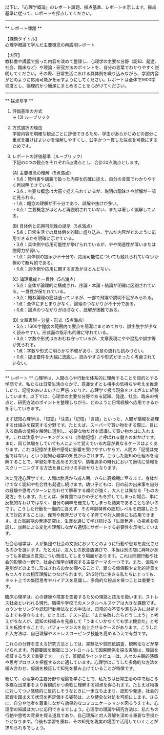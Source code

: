 以下に、「心理学概論」のレポート課題、採点基準、レポートを示します。採点基準に従って、レポートを採点してください。

---------------------------------------
** レポート課題 **

【課題タイトル】  
心理学概論で学んだ主要概念の再説明レポート

【内容】  
教科書や講義で扱った内容を改めて整理し、心理学の主要な分野（認知、発達、社会、臨床など）や理論・研究方法のポイントを、自分の言葉でわかりやすく説明してください。その際、日常生活における具体例を織り込みながら、学習内容がどのように応用可能かを示すようにしてください。レポートは全体で1600字程度とし、論理的かつ簡潔にまとめることを心がけてください。

---------------------------------------
** 採点基準 **

1. 評価基準の方式  
   → (3) ルーブリック

2. 方式選択の理由  
   学習内容を明確な観点ごとに評価できるため、学生があらかじめどの部分に重点を置けばよいかを理解しやすくし、公平かつ一貫した採点を可能にするためです。

3. レポートの評価基準（ルーブリック）  
   下記の4つの観点をそれぞれ5点満点とし、合計20点満点とします。

   (A) 主要概念の理解（5点満点）  
      ・5点：教科書や講義で扱った内容を的確に捉え、自分の言葉でわかりやすく再説明できている。  
      ・3点：主要な概念は大筋で捉えられているが、説明の曖昧さや誤解が一部に見られる。  
      ・1点：概念の理解が不十分であり、誤解や抜けが多い。  
      ・0点：主要概念がほとんど再説明されていない、または著しく誤解している。  

   (B) 具体例と応用可能性の提示（5点満点）  
      ・5点：日常生活での具体例を的確に盛り込み、学んだ内容がどのように応用できるかを明確に示せている。  
      ・3点：具体例や応用可能性が挙げられているが、やや関連性が薄いまたは説得力が弱い。  
      ・1点：具体例の提示が不十分で、応用可能性についても触れられていないか極めて断片的である。  
      ・0点：具体例や応用に関する言及がほとんどない。  

   (C) 論理構成と一貫性（5点満点）  
      ・5点：全体が論理的に構成され、序論・本論・結論が明確に区別されている。一貫性が保たれている。  
      ・3点：概ね論理の筋は通っているが、一部で飛躍や説明不足がみられる。  
      ・1点：全体にまとまりがなく、論理のつながりが不十分である。  
      ・0点：論点のつながりがほぼなく、読解が困難である。  

   (D) 文章表現・分量・形式（5点満点）  
      ・5点：1600字程度の範囲内で要点を簡潔にまとめており、誤字脱字が少なく読みやすい。形式面の指示も的確に守れている。  
      ・3点：字数や形式はおおむね守っているが、文章表現にやや混乱や誤字等が見られる。  
      ・1点：字数や形式に明らかな不備があり、文章の流れも読みづらい。  
      ・0点：提出要件を大幅に逸脱し、読みやすさや形式がまったく考慮されていない。  

---------------------------------------
** レポート **
心理学は、人間の心や行動を体系的に理解することを目的とする学問です。私たちは日常生活のなかで、意識せずとも相手の気持ちや考えを推測したり、記憶のあいまいさに戸惑ったりと、心理学で扱う現象をさまざまに経験しています。以下では、心理学の主要な分野である認知、発達、社会、臨床の視点と、研究方法のポイントを整理しながら、どのように日常経験へ応用できるかを示していきます。

まず認知心理学は、「知覚」「注意」「記憶」「言語」といった、人間が情報を処理する仕組みを探究する分野です。たとえば、スーパーで買い物をする際に、目に入る商品の情報を瞬時に選別し、必要な物だけを認識して買い物カゴに入れます。これは注意やワーキングメモリ（作動記憶）と呼ばれる働きのおかげです。また、同じ体験をしていても人によって覚えている内容が異なるケースはよくあります。これは記憶が主観や感情に影響を受けやすいからで、人間の「記憶は完全ではない」という認知心理学の知見が示されます。こうした認知の仕組みを理解することで、学習効率を高める方法や、情報過多の時代において適切に情報をスクリーニングする方法を身に付ける手掛かりとなります。

次に発達心理学です。人間は胎児から成人期、さらに高齢期に至るまで、身体だけでなく認知や社会性も発達し続けます。幼い子どもは、目の前の出来事を自分の経験や思考パターンに合わせて解釈する傾向が強く、大人とは異なる「ものの見方」をします。たとえば、保育園でほかの子どもを押してしまった場合、単に反抗的なわけではなく、自分の興味を優先してしまった結果であることも多いのです。こうした行動を一面的に捉えず、その年齢特有の認知レベルを把握したうえで対応することは、保育や教育だけでなく子育てや対人関係にも応用できます。また高齢期の発達研究は、生涯を通じて学び続ける「生涯発達」の視点を強調し、加齢による変化を理解しながら適切にサポートする必要性を示唆しています。

社会心理学は、人が集団や社会の文脈においてどのように行動や思考を変化させるのかを扱います。たとえば、友人との飲食店選びで、本当は別の店に興味があっても多数派の意見につい賛成してしまう場面があります。これは同調行動や社会的影響の一例で、社会心理学が研究する主要テーマの一つです。また、偏見や差別がどのように形成されるのかを調べることで、異なる価値観や文化的背景をもつ人々との相互理解につなげられます。SNS時代に生きる私たちにとっても、ネット上での集団思考やバイアスを意識し、多角的な視点を保つことは重要です。

臨床心理学は、心の健康や障害を支援するための理論と技法を扱います。ストレス社会といわれる現代、職場や学校でのメンタルヘルスケアは大きな課題です。カウンセリングや認知行動療法などの手法は、日常的な不安や落ち込みに対処する上でも役立ちます。たとえば、テスト前に「また失敗したらどうしよう」と考えがちな人が、認知の枠組みを見直して「うまくいかなくても学ぶ機会だ」と考えを転換することで、パフォーマンスを向上させるケースがあります。こうした介入方法は、自己理解やストレスコーピング技能を高めるうえで有益です。

これらの分野を支える研究方法としては、実験法や質問紙調査、観察法などが挙げられます。外部要因を厳密にコントロールして因果関係を探る実験は、理論を検証するうえで重要です。一方で、質問紙やインタビューは、人々の主観的感情や思考プロセスを把握するのに適しています。心理学はこうした多角的な方法を組み合わせ、仮説を検証して知見を積み上げていることが特徴です。

総じて、心理学の主要分野や理論を学ぶことで、私たちは日常生活の中で起こる多様な出来事をより客観的かつ柔軟に理解する視点を得られます。たとえば物事に対してつい感情的に反応しそうなときに一歩立ち止まり、認知や発達、社会的影響を踏まえて状況を再評価する姿勢は、より健全な対処を可能にします。さらに、自分や他者を尊重しながら効果的なコミュニケーションを図るうえでも、心理学の知識は大いに応用できるでしょう。心理学の理論や研究方法は、私たちの行動や思考の背景を探る道具であり、自己理解と対人理解を深める重要な手掛かりとなります。今後も学習を重ね、その知見を現実の場面で活用していくことが求められるでしょう。

